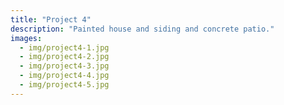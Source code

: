 ```yaml
---
title: "Project 4"
description: "Painted house and siding and concrete patio."
images:
  - img/project4-1.jpg
  - img/project4-2.jpg
  - img/project4-3.jpg
  - img/project4-4.jpg
  - img/project4-5.jpg
---
```

